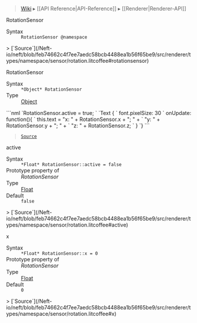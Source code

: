 > [Wiki](Home) ▸ [[API Reference|API-Reference]] ▸ [[Renderer|Renderer-API]]

RotationSensor
<dl><dt>Syntax</dt><dd><code>RotationSensor @namespace</code></dd></dl>
> [`Source`](/Neft-io/neft/blob/feb74662c4f7ee7aedc58bcb4488ea1b56f65be9/src/renderer/types/namespace/sensor/rotation.litcoffee#rotationsensor)

RotationSensor
<dl><dt>Syntax</dt><dd><code>&#x2A;Object&#x2A; RotationSensor</code></dd><dt>Type</dt><dd><a href="/Neft-io/neft/wiki/Utils-API.md#isobject">Object</a></dd></dl>
```nml
`RotationSensor.active = true;
`
`Text {
`   font.pixelSize: 30
`   onUpdate: function(){
`       this.text = "x: " + RotationSensor.x + "; " +
`           "y: " + RotationSensor.y + "; " +
`           "z: " + RotationSensor.z;
`   }
`}
```

> [`Source`](/Neft-io/neft/blob/feb74662c4f7ee7aedc58bcb4488ea1b56f65be9/src/renderer/types/namespace/sensor/rotation.litcoffee#rotationsensor)

active
<dl><dt>Syntax</dt><dd><code>&#x2A;Float&#x2A; RotationSensor::active = false</code></dd><dt>Prototype property of</dt><dd><i>RotationSensor</i></dd><dt>Type</dt><dd><a href="/Neft-io/neft/wiki/Utils-API.md#isfloat">Float</a></dd><dt>Default</dt><dd><code>false</code></dd></dl>
> [`Source`](/Neft-io/neft/blob/feb74662c4f7ee7aedc58bcb4488ea1b56f65be9/src/renderer/types/namespace/sensor/rotation.litcoffee#active)

x
<dl><dt>Syntax</dt><dd><code>&#x2A;Float&#x2A; RotationSensor::x = 0</code></dd><dt>Prototype property of</dt><dd><i>RotationSensor</i></dd><dt>Type</dt><dd><a href="/Neft-io/neft/wiki/Utils-API.md#isfloat">Float</a></dd><dt>Default</dt><dd><code>0</code></dd></dl>
> [`Source`](/Neft-io/neft/blob/feb74662c4f7ee7aedc58bcb4488ea1b56f65be9/src/renderer/types/namespace/sensor/rotation.litcoffee#x)

